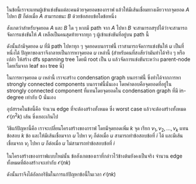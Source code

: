 ในข้อนี้เราจะแทนผู้เข้าแข่งขันแต่ละคนด้วยจุดยอดของกราฟ แล้วให้มีเส้นเชื่อมทางเดียวจากจุดยอด $A$ ไปหา $B$ ก็ต่อเมื่อ $A$ สามารถชนะ $B$ ด้วยข้อสอบข้อใดข้อหนึ่ง

สังเกตว่าสำหรับจุดยอด $A$ และ $B$ ใด ๆ หากมี path จาก $A$ ไปหา $B$ จะสามารถสรุปได้ว่าจะสามารถจัดการแข่งขันให้ $A$ เหลือเป็นคนสุดท้ายจากทุก ๆ ผู้เข้าแข่งขันที่อยู่บน path นี้

ดังนั้นถ้ามีจุดยอด $u$ ที่มี path ไปหาทุก ๆ จุดยอดบนกราฟนี้ เราสามารถจัดการแข่งขันให้ $u$ เป็นที่หนึ่งได้ ปัญหาของเราจึงกลายเป็นการหาจุดยอด $u$ เหล่านี้ (สำหรับคนที่สงสัยว่ามันทำได้จริง ๆ หรือเปล่า ให้สร้าง dfs spanning tree โดยมี root เป็น u แล้วจัดการแข่งขันระหว่าง parent-node โดยเริ่มจาก leaf ของ tree นี้)

ในการหาจุดยอด $u$ เหล่านี้ เราจะสร้าง condensation graph บนกราฟนี้ ซึ่งทำได้จากการหา strongly connected components บนกราฟนี้นั่นเอง โดยคำตอบคือจุดยอดที่อยู่ใน strongly connected component ที่แทนโดยจุดยอดใน condensation graph ที่มี in-degree เท่ากับ $0$ นั่นเอง

อุปสรรคในข้อนี้คือ จำนวน edge ที่จะต้องสร้างทั้งหมด ซึ่ง worst case แล้วจะต้องสร้างทั้งหมด $\mathcal{O}(n^2k)$ เส้น ซึ่งเยอะเกินไป

วิธีแก้ปัญหานี้คือ เราจะเปลี่ยนโครงสร้างของกราฟ โดยมีจุดยอดเพิ่ม $k$ จุด เรียก $v_1, v_2, ..., v_k$ แทนข้อสอบ $k$ ข้อ และให้มีเส้นเชื่อมจาก $u$ ไปหา $v_i$ ก็ต่อเมื่อ $u$ สามารถทำข้อสอบข้อที่ $i$ ได้ และมีเส้นเชื่อมจาก $v_i$ ไปหา $u$ ก็ต่อเมื่อ $u$ ไม่สามารถทำข้อสอบข้อที่ $i$

ในโครงสร้างของกราฟแบบใหม่นั้น ข้อสังเกตของเราที่กล่าวไว้ข้างต้นยังคงเป็นจริง จำนวน edge ทั้งหมดที่ต้องสร้างจะเท่ากับ $\mathcal{O}(nk)$

ดังนั้นเราจึงได้อัลกอริธึมในการแก้ปัญหาข้อนี้ในเวลา $\mathcal{O}(nk)$